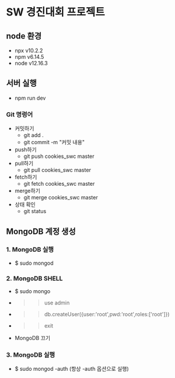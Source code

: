 # SW 경진대회 프로젝트

## node 환경
- npx v10.2.2
-  npm v6.14.5
- node v12.16.3

## 서버 실행
- npm run dev

### Git 명령어

- 커밋하기
	- git add .
	- git commit -m "커밋 내용"
- push하기
	- git push cookies_swc master
- pull하기
	- git pull cookies_swc master
- fetch하기
	- git fetch cookies_swc master
- merge하기
	- git merge cookies_swc master
- 상태 확인
	- git status

## MongoDB 계정 생성

### 1. MongoDB 실행
- $ sudo mongod
### 2. MongoDB SHELL
- $ sudo mongo
- >> use admin
- >> db.createUser({user:'root',pwd:'root',roles:['root']})
- >> exit
- MongoDB 끄기
### 3. MongoDB 실행
- $ sudo mongod -auth (항상 -auth 옵션으로 실행)